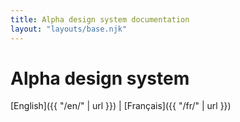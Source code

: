 ```yaml
---
title: Alpha design system documentation
layout: "layouts/base.njk"
---
```


# Alpha design system

[English]({{ "/en/" | url }}) | [Français]({{ "/fr/" | url }})

